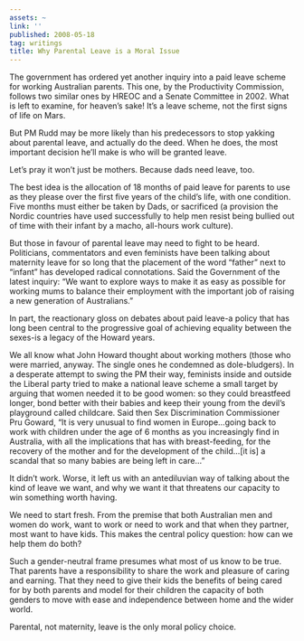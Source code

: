 ```yaml
---
assets: ~
link: ''
published: 2008-05-18
tag: writings
title: Why Parental Leave is a Moral Issue
---
```

The government has ordered yet another inquiry into a paid leave scheme
for working Australian parents. This one, by the Productivity
Commission, follows two similar ones by HREOC and a Senate Committee in
2002. What is left to examine, for heaven’s sake! It’s a leave scheme,
not the first signs of life on Mars.

But PM Rudd may be more likely than his predecessors to stop yakking
about parental leave, and actually do the deed. When he does, the most
important decision he’ll make is who will be granted leave.

Let’s pray it won’t just be mothers. Because dads need leave, too.

The best idea is the allocation of 18 months of paid leave for parents
to use as they please over the first five years of the child’s life,
with one condition. Five months must either be taken by Dads, or
sacrificed (a provision the Nordic countries have used successfully to
help men resist being bullied out of time with their infant by a macho,
all-hours work culture).

But those in favour of parental leave may need to fight to be heard.
Politicians, commentators and even feminists have been talking about
maternity leave for so long that the placement of the word “father” next
to “infant” has developed radical connotations. Said the Government of
the latest inquiry: “We want to explore ways to make it as easy as
possible for working mums to balance their employment with the important
job of raising a new generation of Australians.”

In part, the reactionary gloss on debates about paid leave-a policy that
has long been central to the progressive goal of achieving equality
between the sexes-is a legacy of the Howard years.

We all know what John Howard thought about working mothers (those who
were married, anyway. The single ones he condemned as dole-bludgers). In
a desperate attempt to swing the PM their way, feminists inside and
outside the Liberal party tried to make a national leave scheme a small
target by arguing that women needed it to be good women: so they could
breastfeed longer, bond better with their babies and keep their young
from the devil’s playground called childcare. Said then Sex
Discrimination Commissioner Pru Goward, “It is very unusual to find
women in Europe…going back to work with children under the age of 6
months as you increasingly find in Australia, with all the implications
that has with breast-feeding, for the recovery of the mother and for the
development of the child…[it is] a scandal that so many babies are being
left in care…”

It didn’t work. Worse, it left us with an antediluvian way of talking
about the kind of leave we want, and why we want it that threatens our
capacity to win something worth having.

We need to start fresh. From the premise that both Australian men and
women do work, want to work or need to work and that when they partner,
most want to have kids. This makes the central policy question: how can
we help them do both?

Such a gender-neutral frame presumes what most of us know to be true.
That parents have a responsibility to share the work and pleasure of
caring and earning. That they need to give their kids the benefits of
being cared for by both parents and model for their children the
capacity of both genders to move with ease and independence between home
and the wider world.

Parental, not maternity, leave is the only moral policy choice.